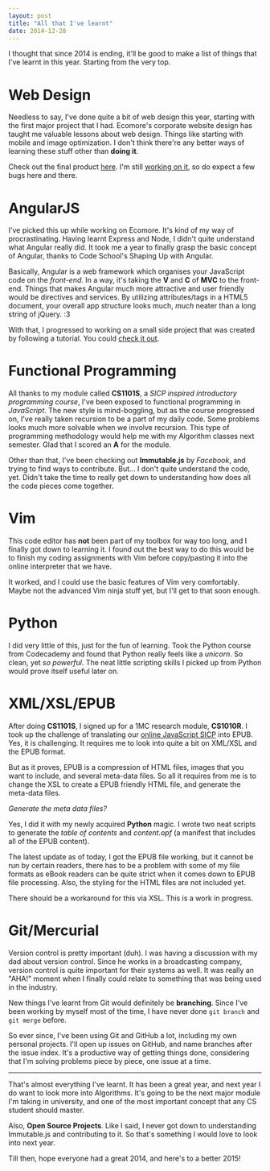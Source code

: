 ```yaml
---
layout: post
title: "All that I've learnt"
date: 2014-12-28
---
```


I thought that since 2014 is ending, it'll be good to make a list of things that I've learnt in this year. Starting from the very top.

Web Design
==========
Needless to say, I've done quite a bit of web design this year, starting with the first major project that I had. Ecomore's corporate website design has taught me valuable lessons about web design. Things like starting with mobile and image optimization. I don't think there're any better ways of learning these stuff other than **doing it**. 

Check out the final product [here]. I'm still [working on it], so do expect a few bugs here and there. 

AngularJS
=========
I've picked this up while working on Ecomore. It's kind of my way of procrastinating. Having learnt Express and Node, I didn't quite understand what Angular really did. It took me a year to finally grasp the basic concept of Angular, thanks to Code School's Shaping Up with Angular.

Basically, Angular is a web framework which organises your JavaScript code on the *front-end*. In a way, it's taking the **V** and **C** of **MVC** to the front-end. Things that makes Angular much more attractive and user friendly would be directives and services. By utilizing attributes/tags in a HTML5 document, your overall app structure looks much, *much* neater than a long string of jQuery. :3

With that, I progressed to working on a small side project that was created by following a tutorial. You could [check it out].

Functional Programming
======================
All thanks to my module called **CS1101S**, a *SICP inspired introductory programming course*, I've been exposed to functional programming in *JavaScript*. The new style is mind-boggling, but as the course progressed on, I've really taken recursion to be a part of my daily code. Some problems looks much more solvable when we involve recursion. This type of programming methodology would help me with my Algorithm classes next semester. Glad that I scored an **A** for the module.

Other than that, I've been checking out **Immutable.js** by *Facebook*, and trying to find ways to contribute. But... I don't quite understand the code, yet. Didn't take the time to really get down to understanding how does all the code pieces come together. 

Vim
===
This code editor has **not** been part of my toolbox for way too long, and I finally got down to learning it. I found out the best way to do this would be to finish my coding assignments with Vim before copy/pasting it into the online interpreter that we have. 

It worked, and I could use the basic features of Vim very comfortably. Maybe not the advanced Vim ninja stuff yet, but I'll get to that soon enough. 

Python
======
I did very little of this, just for the fun of learning. Took the Python course from Codecademy and found that Python really feels like a *unicorn*. So clean, yet *so powerful*. The neat little scripting skills I picked up from Python would prove itself useful later on.

XML/XSL/EPUB
============
After doing **CS1101S**, I signed up for a 1MC research module, **CS1010R**. I took up the challenge of translating our [online JavaScript SICP] into EPUB. Yes, it is challenging. It requires me to look into quite a bit on XML/XSL and the EPUB format. 

But as it proves, EPUB is a compression of HTML files, images that you want to include, and several meta-data files. So all it requires from me is to change the XSL to create a EPUB friendly HTML file, and generate the meta-data files.

*Generate the meta data files?*

Yes, I did it with my newly acquired **Python** magic. I wrote two neat scripts to generate the *table of contents* and *content.opf* (a manifest that includes all of the EPUB content). 

The latest update as of today, I got the EPUB file working, but it cannot be run by certain readers, there has to be a problem with some of my file formats as eBook readers can be quite strict when it comes down to EPUB file processing. Also, the styling for the HTML files are not included yet. 

There should be a workaround for this via XSL. This is a work in progress. 

Git/Mercurial
=============
Version control is pretty important (duh). I was having a discussion with my dad about version control. Since he works in a broadcasting company, version control is quite important for their systems as well. It was really an "AHA!" moment when I finally could relate to something that was being used in the industry. 

New things I've learnt from Git would definitely be **branching**. Since I've been working by myself most of the time, I have never done `git branch` and `git merge` before. 

So ever since, I've been using Git and GitHub a lot, including my own personal projects. I'll open up issues on GitHub, and name branches after the issue index. It's a productive way of getting things done, considering that I'm solving problems piece by piece, one issue at a time. 

* * *

That's almost everything I've learnt. It has been a great year, and next year I do want to look more into Algorithms. It's going to be the next major module I'm taking in university, and one of the most important concept that any CS student should master. 

Also, **Open Source Projects**. Like I said, I never got down to understanding Immutable.js and contributing to it. So that's something I would love to look into next year. 

Till then, hope everyone had a great 2014, and here's to a better 2015!

[here]: http://www.ecomorecorp.com
[working on it]: https://www.github.com/xbili/ecomore
[check it out]: https://www.github.com/xbili/xbili-showtrackr
[online JavaScript SICP]: https://www.comp.nus.edu.sg/~cs1101s/sicp/